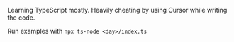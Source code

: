 Learning TypeScript mostly. Heavily cheating by using Cursor while writing the code.

Run examples with `npx ts-node <day>/index.ts`